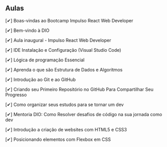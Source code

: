 ## Aulas

[✔] Boas-vindas ao Bootcamp Impulso React Web Developer

[✔] Bem-vindo à DIO

[✔] Aula inaugural - Impulso React Web Developer

[✔] IDE Instalação e Configuração (Visual Studio Code)

[✔] Lógica de programação Essencial

[✔] Aprenda o que são Estrutura de Dados e Algoritmos

[✔] Introdução ao Git e ao GitHub

[✔] Criando seu Primeiro Repositório no GitHub Para Compartilhar Seu Progresso

[✔] Como organizar seus estudos para se tornar um dev

[✔] Mentoria DIO: Como Resolver desafios de código na sua jornada como dev

[✔] Introdução a criação de websites com HTML5 e CSS3

[✔] Posicionando elementos com Flexbox em CSS